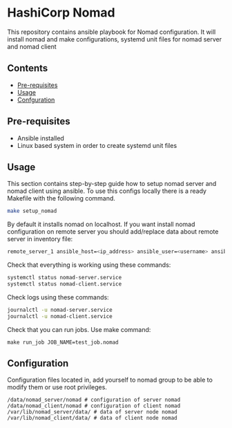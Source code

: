 # HashiCorp Nomad

This repository contains ansible playbook for Nomad configuration. It will install nomad and make configurations,
systemd unit files for nomad server and nomad client

## Contents

- [Pre-requisites](#pre-requisites)
- [Usage](#usage)
- [Confguration](#configuration)

## Pre-requisites

- Ansible installed
- Linux based system in order to create systemd unit files

## Usage

This section contains step-by-step guide how to setup nomad server and nomad client using ansible.
To use this configs locally there is a ready Makefile with the following command.

```bash
make setup_nomad
```

By default it installs nomad on localhost. If you want install nomad configuration on remote server you should
add/replace data about remote server in inventory file:

```bash
remote_server_1 ansible_host=<ip_address> ansible_user=<username> ansible_ssh_private_key_file=<path/to/id_rsa>
```

Check that everything is working using these commands:

```bash
systemctl status nomad-server.service
systemctl status nomad-client.service
```

Check logs using these commands:

```bash
journalctl -u nomad-server.service
journalctl -u nomad-client.service
```

Check that you can run jobs. Use make command:

```dotenv
make run_job JOB_NAME=test_job.nomad
```

## Configuration

Configuration files located in, add yourself to nomad group to be able to modify them or use root privileges.

```dotenv
/data/nomad_server/nomad # configuration of server nomad
/data/nomad_client/nomad # configuration of client nomad
/var/lib/nomad_server/data/ # data of server node nomad
/var/lib/nomad_client/data/ # data of client node nomad
```
